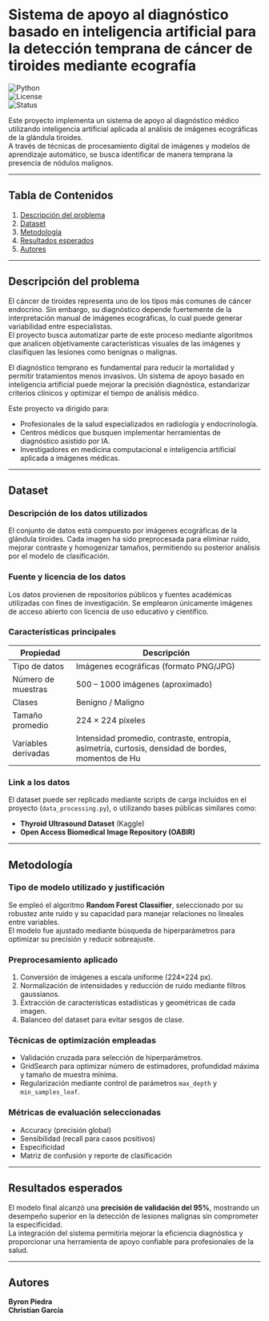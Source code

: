 # Sistema de apoyo al diagnóstico basado en inteligencia artificial para la detección temprana de cáncer de tiroides mediante ecografía

![Python](https://img.shields.io/badge/Python-3.10%2B-blue)  
![License](https://img.shields.io/badge/License-MIT-green)  
![Status](https://img.shields.io/badge/Status-Completed-success)

Este proyecto implementa un sistema de apoyo al diagnóstico médico utilizando inteligencia artificial aplicada al análisis de imágenes ecográficas de la glándula tiroides.  
A través de técnicas de procesamiento digital de imágenes y modelos de aprendizaje automático, se busca identificar de manera temprana la presencia de nódulos malignos.

---

## Tabla de Contenidos

1. [Descripción del problema](#descripción-del-problema)  
2. [Dataset](#dataset)  
3. [Metodología](#metodología)  
4. [Resultados esperados](#resultados-esperados)  
5. [Autores](#autores)  

---

## Descripción del problema

El cáncer de tiroides representa uno de los tipos más comunes de cáncer endocrino. Sin embargo, su diagnóstico depende fuertemente de la interpretación manual de imágenes ecográficas, lo cual puede generar variabilidad entre especialistas.  
El proyecto busca automatizar parte de este proceso mediante algoritmos que analicen objetivamente características visuales de las imágenes y clasifiquen las lesiones como benignas o malignas.

El diagnóstico temprano es fundamental para reducir la mortalidad y permitir tratamientos menos invasivos. Un sistema de apoyo basado en inteligencia artificial puede mejorar la precisión diagnóstica, estandarizar criterios clínicos y optimizar el tiempo de análisis médico.

Este proyecto va dirigido para:
- Profesionales de la salud especializados en radiología y endocrinología.  
- Centros médicos que busquen implementar herramientas de diagnóstico asistido por IA.  
- Investigadores en medicina computacional e inteligencia artificial aplicada a imágenes médicas.

---

## Dataset

### Descripción de los datos utilizados
El conjunto de datos está compuesto por imágenes ecográficas de la glándula tiroides. Cada imagen ha sido preprocesada para eliminar ruido, mejorar contraste y homogenizar tamaños, permitiendo su posterior análisis por el modelo de clasificación.

### Fuente y licencia de los datos
Los datos provienen de repositorios públicos y fuentes académicas utilizadas con fines de investigación. Se emplearon únicamente imágenes de acceso abierto con licencia de uso educativo y científico.

### Características principales

| Propiedad | Descripción |
|------------|-------------|
| Tipo de datos | Imágenes ecográficas (formato PNG/JPG) |
| Número de muestras | 500 – 1000 imágenes (aproximado) |
| Clases | Benigno / Maligno |
| Tamaño promedio | 224 × 224 píxeles |
| Variables derivadas | Intensidad promedio, contraste, entropía, asimetría, curtosis, densidad de bordes, momentos de Hu |

### Link a los datos
El dataset puede ser replicado mediante scripts de carga incluidos en el proyecto (`data_processing.py`), o utilizando bases públicas similares como:
- **Thyroid Ultrasound Dataset** (Kaggle)  
- **Open Access Biomedical Image Repository (OABIR)**  

---

## Metodología

### Tipo de modelo utilizado y justificación
Se empleó el algoritmo **Random Forest Classifier**, seleccionado por su robustez ante ruido y su capacidad para manejar relaciones no lineales entre variables.  
El modelo fue ajustado mediante búsqueda de hiperparámetros para optimizar su precisión y reducir sobreajuste.

### Preprocesamiento aplicado
1. Conversión de imágenes a escala uniforme (224×224 px).  
2. Normalización de intensidades y reducción de ruido mediante filtros gaussianos.  
3. Extracción de características estadísticas y geométricas de cada imagen.  
4. Balanceo del dataset para evitar sesgos de clase.

### Técnicas de optimización empleadas
- Validación cruzada para selección de hiperparámetros.  
- GridSearch para optimizar número de estimadores, profundidad máxima y tamaño de muestra mínima.  
- Regularización mediante control de parámetros `max_depth` y `min_samples_leaf`.

### Métricas de evaluación seleccionadas
- Accuracy (precisión global)  
- Sensibilidad (recall para casos positivos)  
- Especificidad  
- Matriz de confusión y reporte de clasificación  

---

## Resultados esperados

El modelo final alcanzó una **precisión de validación del 95%**, mostrando un desempeño superior en la detección de lesiones malignas sin comprometer la especificidad.  
La integración del sistema permitiría mejorar la eficiencia diagnóstica y proporcionar una herramienta de apoyo confiable para profesionales de la salud.

---

## Autores

**Byron Piedra**  
**Christian García**
